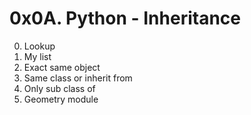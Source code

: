 # 0x0A. Python - Inheritance

0. Lookup
1. My list
2. Exact same object
3. Same class or inherit from
4. Only sub class of
5. Geometry module
